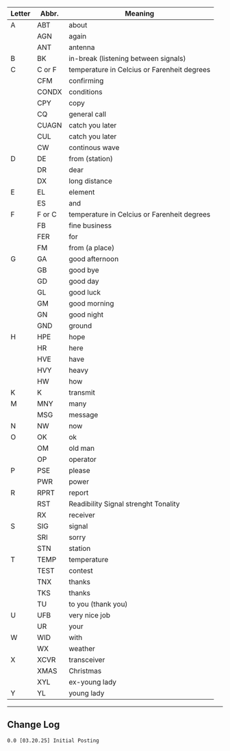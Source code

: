 | Letter | Abbr.  | Meaning                                     |
| ------ | ------ | ------------------------------------------- |
| A      | ABT    | about                                       |
|        | AGN    | again                                       |
|        | ANT    | antenna                                     |
| B      | BK     | in-break (listening between signals)        |
| C      | C or F | temperature in Celcius or Farenheit degrees |
|        | CFM    | confirming                                  |
|        | CONDX  | conditions                                  |
|        | CPY    | copy                                        |
|        | CQ     | general call                                |
|        | CUAGN  | catch you later                             |
|        | CUL    | catch you later                             |
|        | CW     | continous wave                              |
| D      | DE     | from (station)                              |
|        | DR     | dear                                        |
|        | DX     | long distance                               |
| E      | EL     | element                                     |
|        | ES     | and                                         |
| F      | F or C | temperature in Celcius or Farenheit degrees |
|        | FB     | fine business                               |
|        | FER    | for                                         |
|        | FM     | from (a place)                              |
| G      | GA     | good afternoon                              |
|        | GB     | good bye                                    |
|        | GD     | good day                                    |
|        | GL     | good luck                                   |
|        | GM     | good morning                                |
|        | GN     | good night                                  |
|        | GND    | ground                                      |
| H      | HPE    | hope                                        |
|        | HR     | here                                        |
|        | HVE    | have                                        |
|        | HVY    | heavy                                       |
|        | HW     | how                                         |
| K      | K      | transmit                                    |
| M      | MNY    | many                                        |
|        | MSG    | message                                     |
| N      | NW     | now                                         |
| O      | OK     | ok                                          |
|        | OM     | old man                                     |
|        | OP     | operator                                    |
| P      | PSE    | please                                      |
|        | PWR    | power                                       |
| R      | RPRT   | report                                      |
|        | RST    | Readibility Signal strenght Tonality        |
|        | RX     | receiver                                    |
| S      | SIG    | signal                                      |
|        | SRI    | sorry                                       |
|        | STN    | station                                     |
| T      | TEMP   | temperature                                 |
|        | TEST   | contest                                     |
|        | TNX    | thanks                                      |
|        | TKS    | thanks                                      |
|        | TU     | to you (thank you)                          |
| U      | UFB    | very nice job                               |
|        | UR     | your                                        |
| W      | WID    | with                                        |
|        | WX     | weather                                     |
| X      | XCVR   | transceiver                                 |
|        | XMAS   | Christmas                                   |
|        | XYL    | ex-young lady                               |
| Y      | YL     | young lady                                  |

---
## Change Log
	0.0 [03.20.25] Initial Posting
